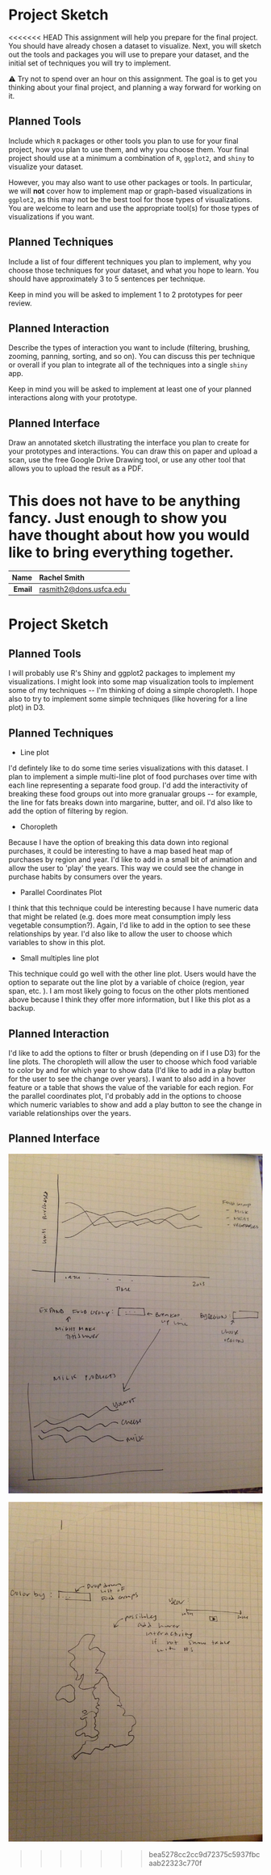 Project Sketch
==============================

<<<<<<< HEAD
This assignment will help you prepare for the final project. You should have already chosen a dataset to visualize. Next, you will sketch out the tools and packages you will use to prepare your dataset, and the initial set of techniques you will try to implement.

:warning: Try not to spend over an hour on this assignment. The goal is to get you thinking about your final project, and planning a way forward for working on it.

Planned Tools
------------------------------

Include which `R` packages or other tools you plan to use for your final project, how you plan to use them, and why you choose them. Your final project should use at a minimum a combination of `R`, `ggplot2`, and `shiny` to visualize your dataset. 

However, you may also want to use other packages or tools. In particular, we will **not** cover how to implement map or graph-based visualizations in `ggplot2`, as this may not be the best tool for those types of visualizations. You are welcome to learn and use the appropriate tool(s) for those types of visualizations if you want.

Planned Techniques
------------------------------

Include a list of four different techniques you plan to implement, why you choose those techniques for your dataset, and what you hope to learn. You should have approximately 3 to 5 sentences per technique.

Keep in mind you will be asked to implement 1 to 2 prototypes for peer review.

Planned Interaction
------------------------------

Describe the types of interaction you want to include (filtering, brushing, zooming, panning, sorting, and so on). You can discuss this per technique or overall if you plan to integrate all of the techniques into a single `shiny` app.

Keep in mind you will be asked to implement at least one of your planned interactions along with your prototype.

Planned Interface
------------------------------

Draw an annotated sketch illustrating the interface you plan to create for your prototypes and interactions. You can draw this on paper and upload a scan, use the free Google Drive Drawing tool, or use any other tool that allows you to upload the result as a PDF.

This does not have to be anything fancy. Just enough to show you have thought about how you would like to bring everything together. 
=======
| **Name**  | Rachel Smith  |
|----------:|:-------------|
| **Email** | rasmith2@dons.usfca.edu |

Project Sketch
==============================


## Planned Tools ##
I will probably use R's Shiny and ggplot2 packages to implement my visualizations. I might look into some map visualization tools to implement some of my techniques -- I'm thinking of doing a simple choropleth. I hope also to try to implement some simple techniques (like hovering for a line plot) in D3. 

## Planned Techniques ##

- Line plot

I'd defintely like to do some time series visualizations with this dataset. I plan to implement a simple multi-line plot of food purchases over time with each line representing a separate food group. I'd add the interactivity of breaking these food groups out into more granualar groups -- for example, the line for fats breaks down into margarine, butter, and oil. I'd also like to add the option of filtering by region. 

- Choropleth

Because I have the option of breaking this data down into regional purchases, it could be interesting to have a map based heat map of purchases by region and year. I'd like to add in a small bit of animation and allow the user to 'play' the years. This way we could see the change in purchase habits by consumers over the years. 


- Parallel Coordinates Plot

I think that this technique could be interesting because I have numeric data that might be related (e.g. does more meat consumption imply less vegetable consumption?). Again, I'd like to add in the option to see these relationships by year. I'd also like to allow the user to choose which variables to show in this plot. 


- Small multiples line plot

This technique could go well with the other line plot. Users would have the option to separate out the line plot by a variable of choice (region, year span, etc. ). I am most likely going to focus on the other plots mentioned above because I think they offer more information, but I like this plot as a backup. 


## Planned Interaction ##

I'd like to add the options to filter or brush (depending on if I use D3) for the line plots. The choropleth will allow the user to choose which food variable to color by and for which year to show data (I'd like to add in a play button for the user to see the change over years). I want to also add in a hover feature or a table that shows the value of the variable for each region. For the parallel coordinates plot, I'd probably add in the options to choose which numeric variables to show and add a play button to see the change in variable relationships over the years. 

## Planned Interface ## 

![Rough Sketch of Lineplot](LinePlot.png)

![Rough Sketch of Choropleth](Choropleth.png)
>>>>>>> bea5278cc2cc9d72375c5937fbcaab22323c770f
